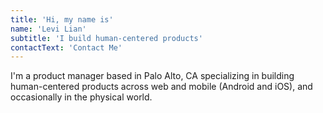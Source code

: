 ```yaml
---
title: 'Hi, my name is'
name: 'Levi Lian'
subtitle: 'I build human-centered products'
contactText: 'Contact Me'
---
```


I'm a product manager based in Palo Alto, CA specializing in building human-centered products across web and mobile &#40;Android and iOS&#41;, and occasionally in the physical world.